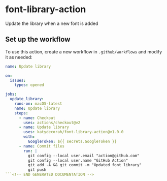 # font-library-action

Update the library when a new font is added


<!-- START GENERATED DOCUMENTATION -->

## Set up the workflow

To use this action, create a new workflow in `.github/workflows` and modify it as needed:

```yml
name: Update library

on:
  issues:
    types: opened

jobs:
  update_library:
    runs-on: macOS-latest
    name: Update library
    steps:
      - name: Checkout
        uses: actions/checkout@v2
      - name: Update library
        uses: katydecorah/font-library-action@v1.0.0
        with:
          GoogleToken: ${{ secrets.GoogleToken }}
      - name: Commit files
        run: |
          git config --local user.email "action@github.com"
          git config --local user.name "GitHub Action"
          git add -A && git commit -m "Updated font library"
          git push
```<!-- END GENERATED DOCUMENTATION -->
